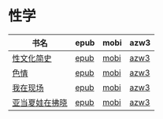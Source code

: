 # 性学

| 书名 | epub | mobi | azw3 |
| --- | --- | --- | --- |
| [性文化简史](http://ct.dalanmei.com/f/31084289-571736873-35e618) | [epub](http://ct.dalanmei.com/f/31084289-571736873-35e618) | [mobi](http://ct.dalanmei.com/f/31084289-571605457-ff2079) | [azw3](http://ct.dalanmei.com/f/31084289-571915706-f25bc8) |
| [色情](None) | [epub](None) | [mobi](None) | [azw3](None) |
| [我在现场](http://ct.dalanmei.com/f/31084289-571779405-9b0c9e) | [epub](http://ct.dalanmei.com/f/31084289-571779405-9b0c9e) | [mobi](http://ct.dalanmei.com/f/31084289-571523295-84b8c5) | [azw3](http://ct.dalanmei.com/f/31084289-571975275-146636) |
| [亚当夏娃在拂晓](http://ct.dalanmei.com/f/31084289-571856077-8c14a6) | [epub](http://ct.dalanmei.com/f/31084289-571856077-8c14a6) | [mobi](http://ct.dalanmei.com/f/31084289-571550951-2095c0) | [azw3](http://ct.dalanmei.com/f/31084289-572067608-9557b0) |
